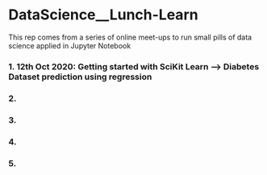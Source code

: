 # DataScience__Lunch-Learn

This rep comes from a series of online meet-ups to run small pills of data science applied in Jupyter Notebook

### 1. 12th Oct 2020: Getting started with SciKit Learn --> Diabetes Dataset prediction using regression

### 2.

### 3.

### 4.

### 5.
